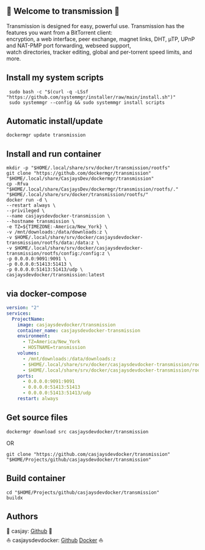 ## 👋 Welcome to transmission 🚀  

Transmission is designed for easy, powerful use. Transmission has the features you want from a BitTorrent client:  
encryption, a web interface, peer exchange, magnet links, DHT, µTP, UPnP and NAT-PMP port forwarding, webseed support,  
watch directories, tracker editing, global and per-torrent speed limits, and more.  
  
  
## Install my system scripts  

```shell
 sudo bash -c "$(curl -q -LSsf "https://github.com/systemmgr/installer/raw/main/install.sh")"
 sudo systemmgr --config && sudo systemmgr install scripts  
```
  
## Automatic install/update  
  
```shell
dockermgr update transmission
```
  
## Install and run container
  
```shell
mkdir -p "$HOME/.local/share/srv/docker/transmission/rootfs"
git clone "https://github.com/dockermgr/transmission" "$HOME/.local/share/CasjaysDev/dockermgr/transmission"
cp -Rfva "$HOME/.local/share/CasjaysDev/dockermgr/transmission/rootfs/." "$HOME/.local/share/srv/docker/transmission/rootfs/"
docker run -d \
--restart always \
--privileged \
--name casjaysdevdocker-transmission \
--hostname transmission \
-e TZ=${TIMEZONE:-America/New_York} \
-v /mnt/downloads:/data/downloads:z \
-v $HOME/.local/share/srv/docker/casjaysdevdocker-transmission/rootfs/data:/data:z \
-v $HOME/.local/share/srv/docker/casjaysdevdocker-transmission/rootfs/config:/config:z \
-p 0.0.0.0:9091:9091 \
-p 0.0.0.0:51413:51413 \
-p 0.0.0.0:51413:51413/udp \
casjaysdevdocker/transmission:latest
```
  
## via docker-compose  
  
```yaml
version: "2"
services:
  ProjectName:
    image: casjaysdevdocker/transmission
    container_name: casjaysdevdocker-transmission
    environment:
      - TZ=America/New_York
      - HOSTNAME=transmission
    volumes:
      - /mnt/downloads:/data/downloads:z
      - $HOME/.local/share/srv/docker/casjaysdevdocker-transmission/rootfs/data:/data:z
      - $HOME/.local/share/srv/docker/casjaysdevdocker-transmission/rootfs/config:/config:z
    ports:
      - 0.0.0.0:9091:9091
      - 0.0.0.0:51413:51413
      - 0.0.0.0:51413:51413/udp
    restart: always
```
  
## Get source files  
  
```shell
dockermgr download src casjaysdevdocker/transmission
```
  
OR
  
```shell
git clone "https://github.com/casjaysdevdocker/transmission" "$HOME/Projects/github/casjaysdevdocker/transmission"
```
  
## Build container  
  
```shell
cd "$HOME/Projects/github/casjaysdevdocker/transmission"
buildx 
```
  
## Authors  
  
🤖 casjay: [Github](https://github.com/casjay) 🤖  
⛵ casjaysdevdocker: [Github](https://github.com/casjaysdevdocker) [Docker](https://hub.docker.com/u/casjaysdevdocker) ⛵  
